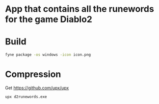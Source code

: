 # App that contains all the runewords for the game Diablo2

# Build
```bash
fyne package -os windows -icon icon.png
```
# Сompression
Get https://github.com/upx/upx
```bash
upx d2runewords.exe
```